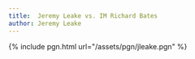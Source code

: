 ```yaml
---
title:  Jeremy Leake vs. IM Richard Bates
author: Jeremy Leake
---
```


{% include pgn.html url="/assets/pgn/jleake.pgn" %}
